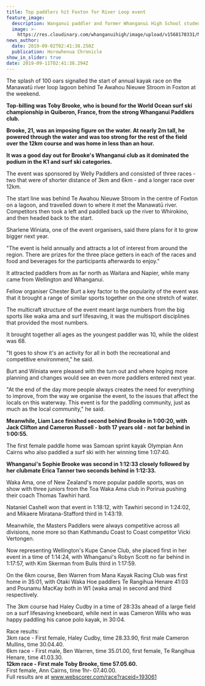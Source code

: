 ```yaml
---
title: Top paddlers hit Foxton for River Loop event
feature_image:
  description: Wanganui paddler and former Whanganui High School student Toby Brooke.
  image: >-
    https://res.cloudinary.com/whanganuihigh/image/upload/v1568170331/News/TobyBrooke.Horowhenua_Chron_2.9.19.jpg
news_author:
  date: 2019-09-02T02:41:38.250Z
  publication: Horowhenua Chronicle
show_in_slider: true
date: 2019-09-11T02:41:38.294Z
---
```

The splash of 100 oars signalled the start of annual kayak race on the Manawatū river loop lagoon behind Te Awahou Nieuwe Stroom in Foxton at the weekend.

**Top-billing was Toby Brooke, who is bound for the World Ocean surf ski championship in Quiberon, France, from the strong Whanganui Paddlers club.**

**Brooke, 21, was an imposing figure on the water. At nearly 2m tall, he powered through the water and was too strong for the rest of the field over the 12km course and was home in less than an hour.**

**It was a good day out for Brooke's Whanganui club as it dominated the podium in the K1 and surf ski categories.**

The event was sponsored by Welly Paddlers and consisted of three races - two that were of shorter distance of 3km and 6km - and a longer race over 12km.

The start line was behind Te Awahou Nieuwe Stroom in the centre of Foxton on a lagoon, and travelled down to where it met the Manawatū river. Competitors then took a left and paddled back up the river to Whirokino, and then headed back to the start.

Sharlene Winiata, one of the event organisers, said there plans for it to grow bigger next year.

"The event is held annually and attracts a lot of interest from around the region. There are prizes for the three place getters in each of the races and food and beverages for the participants afterwards to enjoy."

It attracted paddlers from as far north as Waitara and Napier, while many came from Wellington and Whanganui.

Fellow organiser Chester Burt a key factor to the popularity of the event was that it brought a range of similar sports together on the one stretch of water.

The multicraft structure of the event meant large numbers from the big sports like waka ama and surf lifesaving, it was the multisport disciplines that provided the most numbers.

It brought together all ages as the youngest paddler was 10, while the oldest was 68.

"It goes to show it's an activity for all in both the recreational and competitive environment," he said.

Burt and Winiata were pleased with the turn out and where hoping more planning and changes would see an even more paddlers entered next year.

"At the end of the day more people always creates the need for everything to improve, from the way we organise the event, to the issues that affect the locals on this waterway. This event is for the paddling community, just as much as the local community," he said.

**Meanwhile, Liam Lace finished second behind Brooke in 1:00:20, with Jack Clifton and Cameron Russell - both 17 years old - not far behind in 1:00:55.**

The first female paddle home was Samoan sprint kayak Olympian Ann Cairns who also paddled a surf ski with her winning time 1:07:40.

**Whanganui's Sophie Brooke was second in 1:12:33 closely followed by her clubmate Erica Tanner two seconds behind in 1:12:33.**

Waka Ama, one of New Zealand's more popular paddle sports, was on show with three juniors from the Toa Waka Ama club in Porirua pushing their coach Thomas Tawhiri hard.

Nataniel Cashell won that event in 1:18:12, with Tawhiri second in 1:24:02, and Mikaere Miratana-Stafford third in 1:43:19.

Meanwhile, the Masters Paddlers were always competitive across all divisions, none more so than Kathmandu Coast to Coast competitor Vicki Vertongen.

Now representing Wellington's Kupe Canoe Club, she placed first in her event in a time of 1:14:24, with Whanganui's Robyn Scott no far behind in 1:17:57, with Kim Skerman from Bulls third in 1:17:59.

On the 6km course, Ben Warren from Mana Kayak Racing Club was first home in 35:01, with Otaki Waka Hoe paddlers Te Rangihua Henare 41:03 and Pounamu MacKay both in W1 (waka ama) in second and third respectively.

The 3km course had Haley Cudby in a time of 28:33s ahead of a large field on a surf lifesaving kneeboard, while next in was Cameron Wills who was happy paddling his canoe polo kayak, in 30:04.

Race results:  
3km race - First female, Haley Cudby, time 28.33.90, first male Cameron Mullins, time 30.04.40.  
6km race - First male, Ben Warren, time 35.01.00, first female, Te Rangihua Henare, time 41.03.30.  
**12km race - First male Toby Brooke, time 57.05.60.**  
First female, Ann Cairns, time 1hr- 07.40.00.  
Full results are at www.webscorer.com/race?raceid=193061
